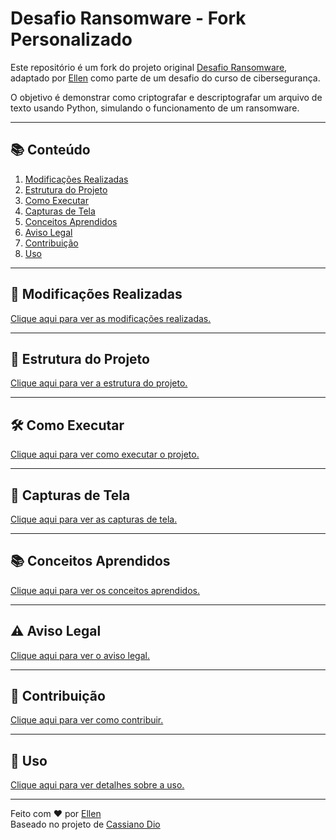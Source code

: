 # Desafio Ransomware - Fork Personalizado

Este repositório é um fork do projeto original [Desafio Ransomware](https://github.com/cassiano-dio/cibersecurity-desafio-ransomware), adaptado por [Ellen](https://github.com/ellen-xploit/Cibersecurity-desafio-ransomware) como parte de um desafio do curso de cibersegurança.

O objetivo é demonstrar como criptografar e descriptografar um arquivo de texto usando Python, simulando o funcionamento de um ransomware.

---

## 📚 Conteúdo

1. [Modificações Realizadas](#-modificações-realizadas)
2. [Estrutura do Projeto](#-estrutura-do-projeto)
3. [Como Executar](#-como-executar)
4. [Capturas de Tela](#-capturas-de-tela)
5. [Conceitos Aprendidos](#-conceitos-aprendidos)
6. [Aviso Legal](#-aviso-legal)
7. [Contribuição](#-contribuição)
8. [Uso](#-uso)

---

## 🚀 Modificações Realizadas

[Clique aqui para ver as modificações realizadas.](modificacoes.md)

---

## 📂 Estrutura do Projeto

[Clique aqui para ver a estrutura do projeto.](estrutura.md)

---

## 🛠️ Como Executar

[Clique aqui para ver como executar o projeto.](execucao.md)

---

## 📸 Capturas de Tela

[Clique aqui para ver as capturas de tela.](capturas.md)

---

## 📚 Conceitos Aprendidos

[Clique aqui para ver os conceitos aprendidos.](conceitos.md)

---

## ⚠️ Aviso Legal

[Clique aqui para ver o aviso legal.](aviso.md)

---

## 🤝 Contribuição

[Clique aqui para ver como contribuir.](contribuicao.md)

---

## 📄 Uso

[Clique aqui para ver detalhes sobre a uso.](USO.md)

---

Feito com ❤️ por [Ellen](https://github.com/ellen-xploit)  
Baseado no projeto de [Cassiano Dio](https://github.com/cassiano-dio/cibersecurity-desafio-ransomware)
